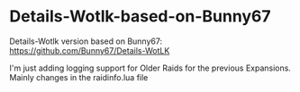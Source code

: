 # Details-Wotlk-based-on-Bunny67

Details-Wotlk version based on Bunny67:
https://github.com/Bunny67/Details-WotLK

I'm just adding logging support for Older Raids for the previous Expansions.
Mainly changes in the raidinfo.lua file
